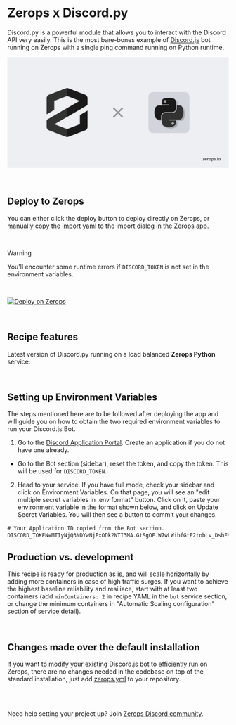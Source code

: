 # Zerops x Discord.py

Discord.py is a powerful module that allows you to interact with the Discord API very easily. This is the most bare-bones example of [Discord.js](https://zerops.io) bot running on Zerops with a single ping command running on Python runtime.

![discordjs](https://github.com/zeropsio/recipe-shared-assets/blob/main/covers/svg/cover-discordpy.svg)

<br/>

## Deploy to Zerops

You can either click the deploy button to deploy directly on Zerops, or manually copy the [import yaml](https://github.com/zeropsio/recipe-discord-py/blob/main/zerops-project-import.yml) to the import dialog in the Zerops app.

<br/>

> [!WARNING]
> You'll encounter some runtime errors if `DISCORD_TOKEN` is not set in the environment variables.

<br/>

[![Deploy on Zerops](https://github.com/zeropsio/recipe-shared-assets/blob/main/deploy-button/green/deploy-button.svg)](https://app.zerops.io/recipe/discord-py)

<br/>

## Recipe features
Latest version of Discord.py running on a load balanced **Zerops Python** service.

<br/>

## Setting up Environment Variables

The steps mentioned here are to be followed after deploying the app and will guide you on how to obtain the two required environment variables to run your Discord.js Bot.

1. Go to the [Discord Application Portal](https://discord.com/developers/applications). Create an application if you do not have one already.

- Go to the Bot section (sidebar), reset the token, and copy the token. This will be used for `DISCORD_TOKEN`.

2. Head to your service. If you have full mode, check your sidebar and click on Environment Variables. On that page, you will see an "edit multiple secret variables in .env format" button. Click on it, paste your environment variable in the format shown below, and click on Update Secret Variables. You will then see a button to commit your changes.

```env
# Your Application ID copied from the Bot section.
DISCORD_TOKEN=MTIyNjQ3NDYwNjExODk2NTI3MA.GtSgOF.W7wLWibfGtP2tobLv_DsbFKdjlGmOwzxliTejI 
```

## Production vs. development
This recipe is ready for production as is, and will scale horizontally by adding more containers in case of high traffic surges. If you want to achieve the highest baseline reliability and resiliace, start with at least two containers (add `minContainers: 2` in recipe YAML in the `bot` service section, or change the minimum containers in "Automatic Scaling configuration" section of service detail).

<br/>

## Changes made over the default installation
If you want to modify your existing Discord.js bot to efficiently run on Zerops, there are no changes needed in the codebase on top of the standard installation, just add [zerops.yml](https://github.com/zeropsio/recipe-discord-py/blob/main/zerops.yml) to your repository.

<br/>
<br/>

Need help setting your project up? Join [Zerops Discord community](https://discord.com/invite/WDvCZ54).
